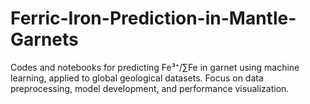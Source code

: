 # Ferric-Iron-Prediction-in-Mantle-Garnets
Codes and notebooks for predicting Fe³⁺/∑Fe in garnet using machine learning, applied to global geological datasets. Focus on data preprocessing, model development, and performance visualization.
